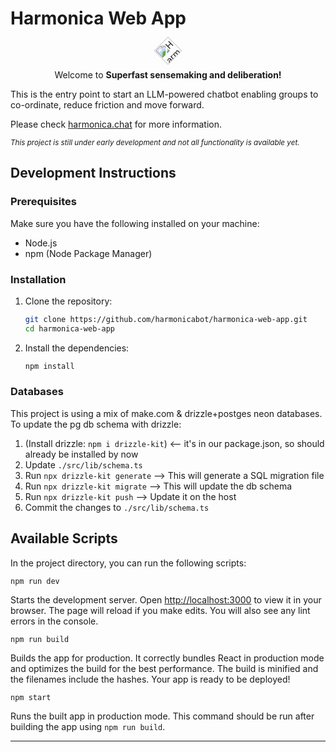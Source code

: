 # Harmonica Web App

<div style="text-align: center;">
  <img src="https://cdn.prod.website-files.com/64dfc629196d88e82c09c82d/6523ec9417dc8dd31db0e531_Asset%201.svg" alt="Harmonica Icon" width="32" height="32" style="transform: rotate(-45deg);" />

Welcome to **Superfast sensemaking and deliberation!**  

</div>

This is the entry point to start an LLM-powered chatbot enabling groups to co-ordinate, reduce friction and move forward.

Please check [harmonica.chat](https://www.harmonica.chat) for more information.

<sub>_This project is still under early development and not all functionality is available yet._</sub>

## Development Instructions

### Prerequisites

Make sure you have the following installed on your machine:

- Node.js
- npm (Node Package Manager)

### Installation

1. Clone the repository:

   ```bash
   git clone https://github.com/harmonicabot/harmonica-web-app.git
   cd harmonica-web-app
   ```

2. Install the dependencies:

   ```bash
   npm install
   ```

### Databases

This project is using a mix of make.com & drizzle+postges neon databases.
To update the pg db schema with drizzle:
1. (Install drizzle: `npm i drizzle-kit`) <-- it's in our package.json, so should already be installed by now
1. Update `./src/lib/schema.ts`
1. Run `npx drizzle-kit generate` --> This will generate a SQL migration file
1. Run `npx drizzle-kit migrate` --> This will update the db schema
1. Run `npx drizzle-kit push` --> Update it on the host
1. Commit the changes to `./src/lib/schema.ts`

## Available Scripts

In the project directory, you can run the following scripts:

`npm run dev`

Starts the development server. Open [http://localhost:3000](http://localhost:3000) to view it in your browser. The page will reload if you make edits. You will also see any lint errors in the console.

`npm run build`

Builds the app for production. It correctly bundles React in production mode and optimizes the build for the best performance. The build is minified and the filenames include the hashes. Your app is ready to be deployed!

`npm start`

Runs the built app in production mode. This command should be run after building the app using `npm run build`.

---
